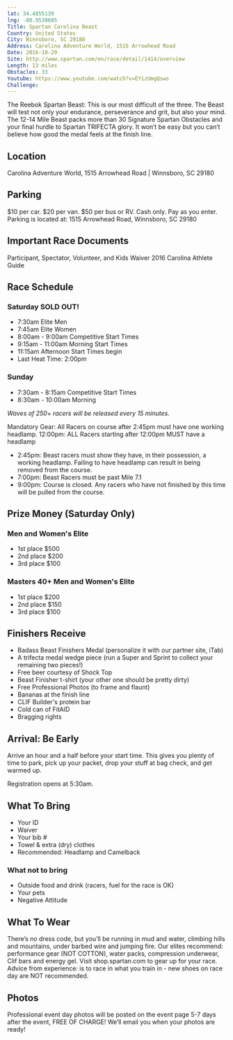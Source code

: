 ```yaml
---
lat: 34.4855139
lng: -80.9530605
Title: Spartan Carolina Beast
Country: United States
City: Winnsboro, SC 29180
Address: Carolina Adventure World, 1515 Arrowhead Road
Date: 2016-10-29
Site: http://www.spartan.com/en/race/detail/1414/overview
Length: 13 miles
Obstacles: 33
Youtube: https://www.youtube.com/watch?v=EYizUmgQsws
Challenge:
---
```


The Reebok Spartan Beast: This is our most difficult of the three. The Beast will test not only your endurance, perseverance and grit, but also your mind. The 12-14 Mile Beast packs more than 30 Signature Spartan Obstacles and your final hurdle to Spartan TRIFECTA glory. It won’t be easy but you can’t believe how good the medal feels at the finish line.


## Location

Carolina Adventure World, 1515 Arrowhead Road | Winnsboro, SC 29180


## Parking

$10 per car. $20 per van. $50 per bus or RV. Cash only. Pay as you enter. Parking is located at: 1515 Arrowhead Road, Winnsboro, SC 29180


## Important Race Documents

Participant, Spectator, Volunteer, and Kids Waiver  2016 Carolina Athlete Guide


## Race Schedule

### Saturday SOLD OUT!

- 7:30am Elite Men
- 7:45am Elite Women
- 8:00am - 9:00am Competitive Start Times
- 9:15am - 11:00am Morning Start Times
- 11:15am Afternoon Start Times begin
- Last Heat Time: 2:00pm

### Sunday

- 7:30am - 8:15am Competitive Start Times
- 8:30am - 10:00am Morning 

*Waves of 250+ racers will be released every 15 minutes.*

Mandatory Gear: All Racers on course after 2:45pm must have one working headlamp. 12:00pm: ALL Racers starting after 12:00pm MUST have a headlamp

- 2:45pm: Beast racers must show they have, in their possession, a working headlamp. Failing to have headlamp can result in being removed from the course.
- 7:00pm: Beast Racers must be past Mile 7.1
- 9:00pm: Course is closed. Any racers who have not finished by this time will be pulled from the course.


## Prize Money (Saturday Only)

### Men and Women's Elite

- 1st place $500
- 2nd place $200
- 3rd place $100

### Masters 40+ Men and Women's Elite

- 1st place $200
- 2nd place $150
- 3rd place $100


## Finishers Receive

- Badass Beast Finishers Medal (personalize it with our partner site, iTab)
- A trifecta medal wedge piece (run a Super and Sprint to collect your remaining two pieces!)
- Free beer courtesy of Shock Top
- Beast Finisher t-shirt (your other one should be pretty dirty)
- Free Professional Photos (to frame and flaunt)
- Bananas at the finish line
- CLIF Builder's protein bar
- Cold can of FitAID
- Bragging rights

## Arrival: Be Early

Arrive an hour and a half before your start time. This gives you plenty of time to park, pick up your packet, drop your stuff at bag check, and get warmed up.

Registration opens at 5:30am.


## What To Bring

- Your ID
- Waiver
- Your bib #
- Towel & extra (dry) clothes
- Recommended: Headlamp and Camelback

### What not to bring

- Outside food and drink (racers, fuel for the race is OK)
- Your pets
- Negative Attitude


## What To Wear

There’s no dress code, but you’ll be running in mud and water, climbing hills and mountains, under barbed wire and jumping fire. Our elites recommend: performance gear (NOT COTTON), water packs, compression underwear, Clif bars and energy gel. Visit shop.spartan.com to gear up for your race.  Advice from experience: is to race in what you train in - new shoes on race day are NOT recommended. 


## Photos

Professional event day photos will be posted on the event page 5-7 days after the event, FREE OF CHARGE! We’ll email you when your photos are ready!
